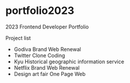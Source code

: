 # portfolio2023
 2023 Frontend Developer Portfolio

 Project list
 - Godiva Brand Web Renewal
 - Twitter Clone Coding
 - Kyu Historical geographic information service
 - Netflix Brand Web Renewal
 - Design art fair One Page Web